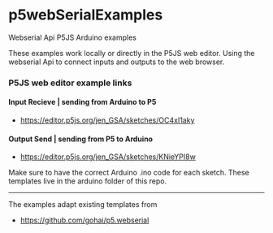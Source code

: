 # p5webSerialExamples
Webserial Api P5JS Arduino examples

These examples work locally or directly in the P5JS web editor. Using the webserial Api to connect inputs and outputs to the web browser. 
### P5JS web editor example links
#### Input Recieve | sending from Arduino to P5
- https://editor.p5js.org/jen_GSA/sketches/OC4xI1aky

#### Output Send | sending from P5 to Arduino
- https://editor.p5js.org/jen_GSA/sketches/KNieYPI8w

Make sure to have the correct Arduino .ino code for each sketch. These templates live in the arduino folder of this repo. 


***
The examples adapt existing templates from 
- https://github.com/gohai/p5.webserial

